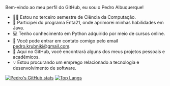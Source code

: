 Bem-vindo ao meu perfil do GitHub, eu sou o Pedro Albuquerque! 

- 👨‍🎓 Estou no terceiro semestre de Ciência da Computação.
- 🚀 Participei do programa Enta21, onde aprimorei minhas habilidades em Java.
- 💻 Tenho conhecimento em Python adquirido por meio de cursos online.
- 📧 Você pode entrar em contato comigo pelo email pedro.krubniki@gmail.com.
- 🔭 Aqui no GitHub, você encontrará alguns dos meus projetos pessoais e acadêmicos.
- 💡 Estou procurando um emprego relacionado a tecnologia e desenvolvimento de software.

[![Pedro's GitHub stats](https://github-readme-stats.vercel.app/api?username=pkalbuquerque)](https://github.com/pkalbuquerque/github-readme-stats)
[![Top Langs](https://github-readme-stats.vercel.app/api/top-langs/?username=pkalbuquerque)](https://github.com/anuraghazra/github-readme-stats)
